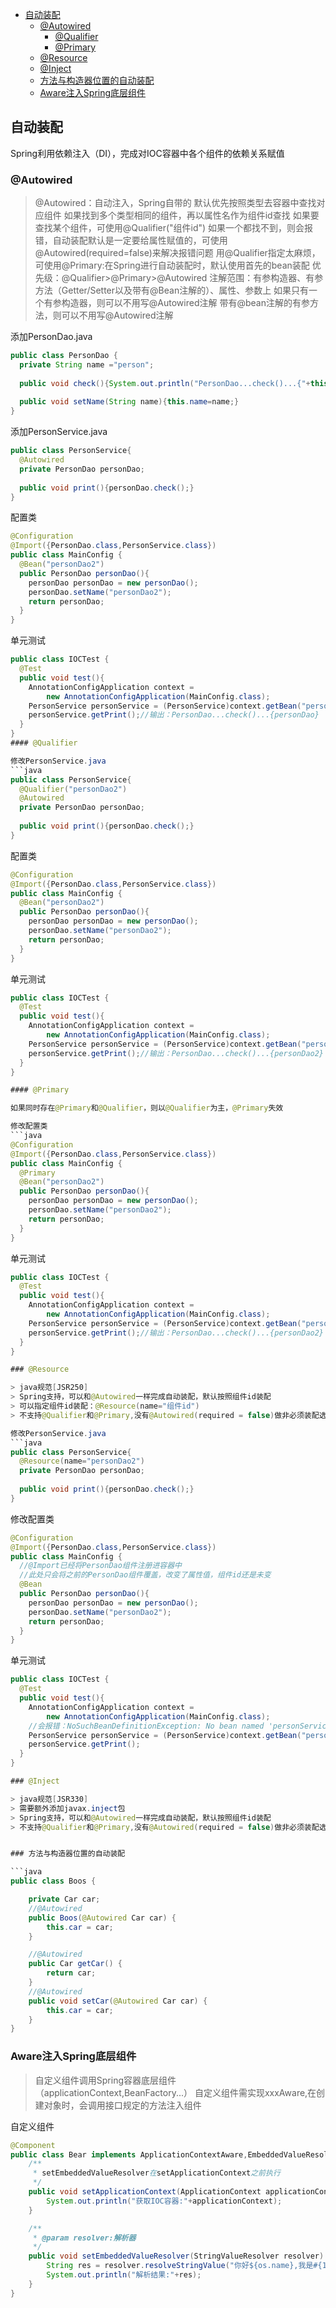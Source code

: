 - [自动装配](#自动装配)
  - [@Autowired](#Autowired)
    - [@Qualifier](#Qualifier)
    - [@Primary](#Primary)
  - [@Resource](#Resource)
  - [@Inject](#Inject)
  - [方法与构造器位置的自动装配](#方法与构造器位置的自动装配)
  - [Aware注入Spring底层组件](#Aware注入Spring底层组件)

## 自动装配

Spring利用依赖注入（DI），完成对IOC容器中各个组件的依赖关系赋值

### @Autowired

> @Autowired：自动注入，Spring自带的
> 默认优先按照类型去容器中查找对应组件
> 如果找到多个类型相同的组件，再以属性名作为组件id查找
> 如果要查找某个组件，可使用@Qualifier("组件id")
> 如果一个都找不到，则会报错，自动装配默认是一定要给属性赋值的，可使用@Autowired(required=false)来解决报错问题
> 用@Qualifier指定太麻烦，可使用@Primary:在Spring进行自动装配时，默认使用首先的bean装配
> 优先级：@Qualifier>@Primary>@Autowired
> 注解范围：有参构造器、有参方法（Getter/Setter以及带有@Bean注解的）、属性、参数上
> 如果只有一个有参构造器，则可以不用写@Autowired注解
> 带有@bean注解的有参方法，则可以不用写@Autowired注解

添加PersonDao.java
```java
public class PersonDao {
  private String name ="person";
  
  public void check(){System.out.println("PersonDao...check()...{"+this.name+"}");}
  
  public void setName(String name){this.name=name;}
}
```

添加PersonService.java
```java
public class PersonService{
  @Autowired
  private PersonDao personDao;
  
  public void print(){personDao.check();}
}
```

配置类
```java
@Configuration
@Import({PersonDao.class,PersonService.class})
public class MainConfig {
  @Bean("personDao2")
  public PersonDao personDao(){
    personDao personDao = new personDao();
    personDao.setName("personDao2");
    return personDao;
  }
}
```

单元测试
```java
public class IOCTest {
  @Test
  public void test(){
    AnnotationConfigApplication context = 
        new AnnotationConfigApplication(MainConfig.class);
    PersonService personService = (PersonService)context.getBean("personService");
    personService.getPrint();//输出：PersonDao...check()...{personDao}
  }
}
#### @Qualifier

修改PersonService.java
```java
public class PersonService{
  @Qualifier("personDao2")
  @Autowired
  private PersonDao personDao;
  
  public void print(){personDao.check();}
}
```

配置类
```java
@Configuration
@Import({PersonDao.class,PersonService.class})
public class MainConfig {
  @Bean("personDao2")
  public PersonDao personDao(){
    personDao personDao = new personDao();
    personDao.setName("personDao2");
    return personDao;
  }
}
```

单元测试
```java
public class IOCTest {
  @Test
  public void test(){
    AnnotationConfigApplication context = 
        new AnnotationConfigApplication(MainConfig.class);
    PersonService personService = (PersonService)context.getBean("personService");
    personService.getPrint();//输出：PersonDao...check()...{personDao2}
  }
}

#### @Primary

如果同时存在@Primary和@Qualifier，则以@Qualifier为主，@Primary失效

修改配置类
```java
@Configuration
@Import({PersonDao.class,PersonService.class})
public class MainConfig {
  @Primary
  @Bean("personDao2")
  public PersonDao personDao(){
    personDao personDao = new personDao();
    personDao.setName("personDao2");
    return personDao;
  }
}
```

单元测试
```java
public class IOCTest {
  @Test
  public void test(){
    AnnotationConfigApplication context = 
        new AnnotationConfigApplication(MainConfig.class);
    PersonService personService = (PersonService)context.getBean("personService");
    personService.getPrint();//输出：PersonDao...check()...{personDao2}
  }
}

### @Resource

> java规范[JSR250]
> Spring支持，可以和@Autowired一样完成自动装配，默认按照组件id装配
> 可以指定组件id装配：@Resource(name="组件id")
> 不支持@Qualifier和@Primary,没有@Autowired(required = false)做非必须装配选项

修改PersonService.java
```java
public class PersonService{
  @Resource(name="personDao2")
  private PersonDao personDao;
  
  public void print(){personDao.check();}
}
```

修改配置类
```java
@Configuration
@Import({PersonDao.class,PersonService.class})
public class MainConfig {
  //@Import已经将PersonDao组件注册进容器中
  //此处只会将之前的PersonDao组件覆盖，改变了属性值，组件id还是未变
  @Bean
  public PersonDao personDao(){
    personDao personDao = new personDao();
    personDao.setName("personDao2");
    return personDao;
  }
}
```

单元测试
```java
public class IOCTest {
  @Test
  public void test(){
    AnnotationConfigApplication context = 
        new AnnotationConfigApplication(MainConfig.class);
    //会报错：NoSuchBeanDefinitionException: No bean named 'personService2' available
    PersonService personService = (PersonService)context.getBean("personService");
    personService.getPrint();
  }
}

### @Inject

> java规范[JSR330]
> 需要额外添加javax.inject包
> Spring支持，可以和@Autowired一样完成自动装配，默认按照组件id装配
> 不支持@Qualifier和@Primary,没有@Autowired(required = false)做非必须装配选项


### 方法与构造器位置的自动装配

```java
public class Boos {

    private Car car;
    //@Autowired
    public Boos(@Autowired Car car) {
        this.car = car;
    }

    //@Autowired
    public Car getCar() {
        return car;
    }
    //@Autowired
    public void setCar(@Autowired Car car) {
        this.car = car;
    }
}
```
### Aware注入Spring底层组件

> 自定义组件调用Spring容器底层组件（applicationContext,BeanFactory...）
> 自定义组件需实现xxxAware,在创建对象时，会调用接口规定的方法注入组件

自定义组件
```java
@Component
public class Bear implements ApplicationContextAware,EmbeddedValueResolverAware {
    /**
     * setEmbeddedValueResolver在setApplicationContext之前执行
     */
    public void setApplicationContext(ApplicationContext applicationContext) throws BeansException {
        System.out.println("获取IOC容器:"+applicationContext);
    }

    /**
     * @param resolver:解析器
     */
    public void setEmbeddedValueResolver(StringValueResolver resolver) {
        String res = resolver.resolveStringValue("你好${os.name},我是#{10*10}");
        System.out.println("解析结果:"+res);
    }
}
```



